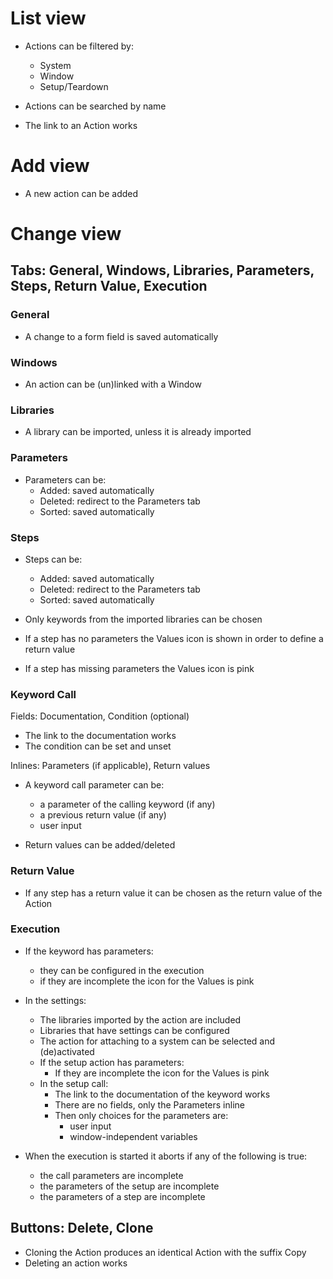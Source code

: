 # List view

- Actions can be filtered by:
  - System
  - Window
  - Setup/Teardown

- Actions can be searched by name

- The link to an Action works

# Add view

- A new action can be added

# Change view

## Tabs: General, Windows, Libraries, Parameters, Steps, Return Value, Execution

### General

- A change to a form field is saved automatically

### Windows

- An action can be (un)linked with a Window

### Libraries

- A library can be imported, unless it is already imported

### Parameters

- Parameters can be:
  - Added: saved automatically
  - Deleted: redirect to the Parameters tab
  - Sorted: saved automatically

### Steps

- Steps can be:
  - Added: saved automatically
  - Deleted: redirect to the Parameters tab
  - Sorted: saved automatically

- Only keywords from the imported libraries can be chosen

- If a step has no parameters the Values icon is shown in order to define a return value
- If a step has missing parameters the Values icon is pink

### Keyword Call

Fields: Documentation, Condition (optional)

- The link to the documentation works
- The condition can be set and unset

Inlines: Parameters (if applicable), Return values

- A keyword call parameter can be:
  - a parameter of the calling keyword (if any)
  - a previous return value (if any)
  - user input

- Return values can be added/deleted

### Return Value

- If any step has a return value it can be chosen as the return value of the Action


### Execution

- If the keyword has parameters:
  - they can be configured in the execution
  - if they are incomplete the icon for the Values is pink

- In the settings:
  - The libraries imported by the action are included
  - Libraries that have settings can be configured
  - The action for attaching to a system can be selected and (de)activated
  - If the setup action has parameters:
    - If they are incomplete the icon for the Values is pink
  - In the setup call:
    - The link to the documentation of the keyword works
    - There are no fields, only the Parameters inline
    - Then only choices for the parameters are:
      - user input
      - window-independent variables

- When the execution is started it aborts if any of the following is true:
  - the call parameters are incomplete
  - the parameters of the setup are incomplete
  - the parameters of a step are incomplete


## Buttons: Delete, Clone

- Cloning the Action produces an identical Action with the suffix Copy
- Deleting an action works
